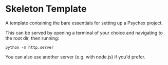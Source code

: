 # Skeleton Template

A template containing the bare essentials for setting up a Psychex project.

This can be served by opening a terminal of your choice and navigating to the root dir, then running:

`python -m http.server`

You can also use another server (e.g. with node.js) if you'd prefer.